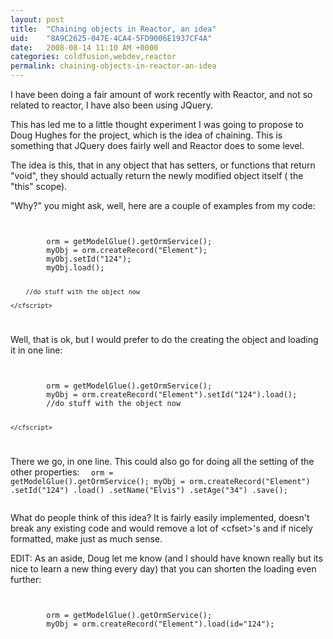 ```yaml
---
layout: post
title:  "Chaining objects in Reactor, an idea"
uid:	"8A9C2625-047E-4CA4-5FD9006E1937CF4A"
date:   2008-08-14 11:10 AM +0000
categories: coldfusion,webdev,reactor
permalink: chaining-objects-in-reactor-an-idea
---
```

I have been doing a fair amount of work recently with Reactor, and not so related to reactor, I have also been using JQuery.

This has led me to a little thought experiment I was going to propose to Doug Hughes for the project, which is the idea of chaining. This is something that JQuery does fairly well and Reactor does to some level. 

The idea is this, that in any object that has setters, or functions that return "void", they should actually return the newly modified object itself ( the "this" scope).

"Why?" you might ask, well, here are a couple of examples from my code:

<code>
	<cfscript>
		orm = getModelGlue().getOrmService();
		myObj = orm.createRecord("Element");
		myObj.setId("124");
		myObj.load();
		
		//do stuff with the object now
	
	</cfscript>
</code>

Well, that is ok, but I would prefer to do the creating the object and loading it in one line:

<code>
	<cfscript>
		orm = getModelGlue().getOrmService();
		myObj = orm.createRecord("Element").setId("124").load();
		//do stuff with the object now
	
	</cfscript>
</code>


There we go, in one line. This could also go for doing all the setting of the other properties:
<code>
	<cfscript>
		orm = getModelGlue().getOrmService();
		myObj = orm.createRecord("Element")
					.setId("124")
					.load()
					.setName("Elvis")
					.setAge("34")
					.save();
	</cfscript>
</code>

What do people think of this idea? It is fairly easily implemented, doesn't break any existing code and would remove a lot of &lt;cfset&gt;'s and if nicely formatted, make just as much sense.

EDIT: As an aside, Doug let me know (and I should have known really but its nice to learn a new thing every day) that you can shorten the loading even further:

<code>
	<cfscript>
		orm = getModelGlue().getOrmService();
		myObj = orm.createRecord("Element").load(id="124");
	</cfscript>
</code>